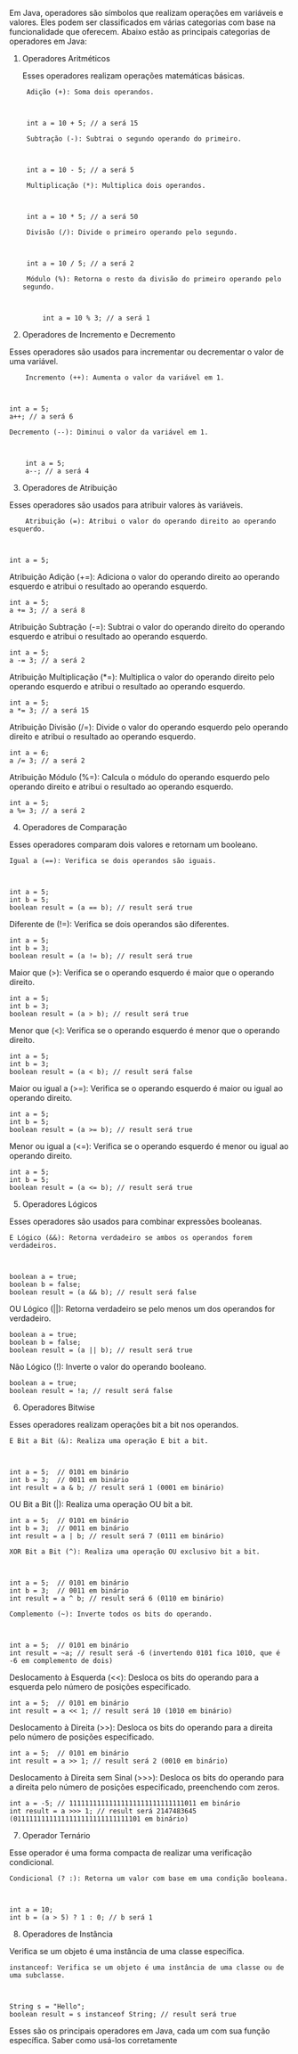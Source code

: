 Em Java, operadores são símbolos que realizam operações em variáveis e valores. Eles podem ser classificados em várias categorias com base na funcionalidade que oferecem. Abaixo estão as principais categorias de operadores em Java:
1. Operadores Aritméticos

    Esses operadores realizam operações matemáticas básicas.

        Adição (+): Soma dois operandos.

        

        int a = 10 + 5; // a será 15

        Subtração (-): Subtrai o segundo operando do primeiro.

        

        int a = 10 - 5; // a será 5

        Multiplicação (*): Multiplica dois operandos.

        

        int a = 10 * 5; // a será 50

        Divisão (/): Divide o primeiro operando pelo segundo.

        

        int a = 10 / 5; // a será 2

        Módulo (%): Retorna o resto da divisão do primeiro operando pelo segundo.

        

            int a = 10 % 3; // a será 1

2. Operadores de Incremento e Decremento

Esses operadores são usados para incrementar ou decrementar o valor de uma variável.

        Incremento (++): Aumenta o valor da variável em 1.

    

    int a = 5;
    a++; // a será 6

    Decremento (--): Diminui o valor da variável em 1.

    

        int a = 5;
        a--; // a será 4

3. Operadores de Atribuição

Esses operadores são usados para atribuir valores às variáveis.

        Atribuição (=): Atribui o valor do operando direito ao operando esquerdo.

        

    int a = 5;

Atribuição Adição (+=): Adiciona o valor do operando direito ao operando esquerdo e atribui o resultado ao operando esquerdo.



    int a = 5;
    a += 3; // a será 8

Atribuição Subtração (-=): Subtrai o valor do operando direito do operando esquerdo e atribui o resultado ao operando esquerdo.



    int a = 5;
    a -= 3; // a será 2

Atribuição Multiplicação (*=): Multiplica o valor do operando direito pelo operando esquerdo e atribui o resultado ao operando esquerdo.



    int a = 5;
    a *= 3; // a será 15

Atribuição Divisão (/=): Divide o valor do operando esquerdo pelo operando direito e atribui o resultado ao operando esquerdo.



    int a = 6;
    a /= 3; // a será 2

Atribuição Módulo (%=): Calcula o módulo do operando esquerdo pelo operando direito e atribui o resultado ao operando esquerdo.



    int a = 5;
    a %= 3; // a será 2

4. Operadores de Comparação

Esses operadores comparam dois valores e retornam um booleano.

    Igual a (==): Verifica se dois operandos são iguais.

    

    int a = 5;
    int b = 5;
    boolean result = (a == b); // result será true

Diferente de (!=): Verifica se dois operandos são diferentes.



    int a = 5;
    int b = 3;
    boolean result = (a != b); // result será true

Maior que (>): Verifica se o operando esquerdo é maior que o operando direito.



    int a = 5;
    int b = 3;
    boolean result = (a > b); // result será true

Menor que (<): Verifica se o operando esquerdo é menor que o operando direito.



    int a = 5;
    int b = 3;
    boolean result = (a < b); // result será false

Maior ou igual a (>=): Verifica se o operando esquerdo é maior ou igual ao operando direito.



    int a = 5;
    int b = 5;
    boolean result = (a >= b); // result será true

Menor ou igual a (<=): Verifica se o operando esquerdo é menor ou igual ao operando direito.



    int a = 5;
    int b = 5;
    boolean result = (a <= b); // result será true

5. Operadores Lógicos

Esses operadores são usados para combinar expressões booleanas.

    E Lógico (&&): Retorna verdadeiro se ambos os operandos forem verdadeiros.

    

    boolean a = true;
    boolean b = false;
    boolean result = (a && b); // result será false

OU Lógico (||): Retorna verdadeiro se pelo menos um dos operandos for verdadeiro.



    boolean a = true;
    boolean b = false;
    boolean result = (a || b); // result será true

Não Lógico (!): Inverte o valor do operando booleano.



    boolean a = true;
    boolean result = !a; // result será false

6. Operadores Bitwise

Esses operadores realizam operações bit a bit nos operandos.

    E Bit a Bit (&): Realiza uma operação E bit a bit.

    

    int a = 5;  // 0101 em binário
    int b = 3;  // 0011 em binário
    int result = a & b; // result será 1 (0001 em binário)

OU Bit a Bit (|): Realiza uma operação OU bit a bit.



    int a = 5;  // 0101 em binário
    int b = 3;  // 0011 em binário
    int result = a | b; // result será 7 (0111 em binário)

    XOR Bit a Bit (^): Realiza uma operação OU exclusivo bit a bit.



    int a = 5;  // 0101 em binário
    int b = 3;  // 0011 em binário
    int result = a ^ b; // result será 6 (0110 em binário)

    Complemento (~): Inverte todos os bits do operando.



    int a = 5;  // 0101 em binário
    int result = ~a; // result será -6 (invertendo 0101 fica 1010, que é -6 em complemento de dois)

Deslocamento à Esquerda (<<): Desloca os bits do operando para a esquerda pelo número de posições especificado.



    int a = 5;  // 0101 em binário
    int result = a << 1; // result será 10 (1010 em binário)

Deslocamento à Direita (>>): Desloca os bits do operando para a direita pelo número de posições especificado.



    int a = 5;  // 0101 em binário
    int result = a >> 1; // result será 2 (0010 em binário)

Deslocamento à Direita sem Sinal (>>>): Desloca os bits do operando para a direita pelo número de posições especificado, preenchendo com zeros.



    int a = -5; // 11111111111111111111111111111011 em binário
    int result = a >>> 1; // result será 2147483645 (01111111111111111111111111111101 em binário)

7. Operador Ternário

Esse operador é uma forma compacta de realizar uma verificação condicional.

    Condicional (? :): Retorna um valor com base em uma condição booleana.

    

    int a = 10;
    int b = (a > 5) ? 1 : 0; // b será 1

8. Operadores de Instância

Verifica se um objeto é uma instância de uma classe específica.

    instanceof: Verifica se um objeto é uma instância de uma classe ou de uma subclasse.

    

    String s = "Hello";
    boolean result = s instanceof String; // result será true

Esses são os principais operadores em Java, cada um com sua função específica. Saber como usá-los corretamente